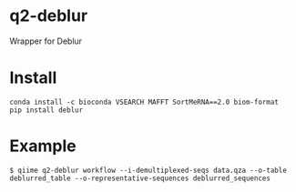 # q2-deblur

Wrapper for Deblur

# Install

```
conda install -c bioconda VSEARCH MAFFT SortMeRNA==2.0 biom-format
pip install deblur
```

# Example

```
$ qiime q2-deblur workflow --i-demultiplexed-seqs data.qza --o-table deblurred_table --o-representative-sequences deblurred_sequences
```
